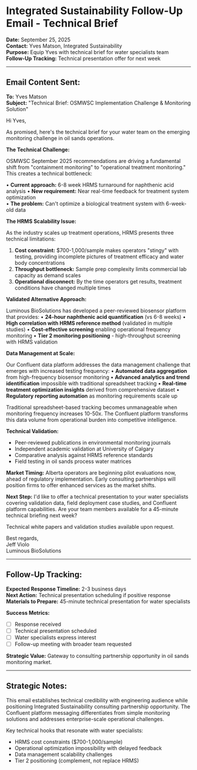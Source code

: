 # Integrated Sustainability Follow-Up Email - Technical Brief

**Date:** September 25, 2025  
**Contact:** Yves Matson, Integrated Sustainability  
**Purpose:** Equip Yves with technical brief for water specialists team  
**Follow-Up Tracking:** Technical presentation offer for next week  

---

## **Email Content Sent:**

**To:** Yves Matson  
**Subject:** "Technical Brief: OSMWSC Implementation Challenge & Monitoring Solution"

Hi Yves,

As promised, here's the technical brief for your water team on the emerging monitoring challenge in oil sands operations.

**The Technical Challenge:**

OSMWSC September 2025 recommendations are driving a fundamental shift from "containment monitoring" to "operational treatment monitoring." This creates a technical bottleneck:

• **Current approach:** 6-8 week HRMS turnaround for naphthenic acid analysis
• **New requirement:** Near real-time feedback for treatment system optimization  
• **The problem:** Can't optimize a biological treatment system with 6-week-old data

**The HRMS Scalability Issue:**

As the industry scales up treatment operations, HRMS presents three technical limitations:
1. **Cost constraint:** $700-1,000/sample makes operators "stingy" with testing, providing incomplete pictures of treatment efficacy and water body concentrations
2. **Throughput bottleneck:** Sample prep complexity limits commercial lab capacity as demand scales
3. **Operational disconnect:** By the time operators get results, treatment conditions have changed multiple times

**Validated Alternative Approach:**

Luminous BioSolutions has developed a peer-reviewed biosensor platform that provides:
• **24-hour naphthenic acid quantification** (vs 6-8 weeks)
• **High correlation with HRMS reference method** (validated in multiple studies)
• **Cost-effective screening** enabling operational frequency monitoring
• **Tier 2 monitoring positioning** - high-throughput screening with HRMS validation

**Data Management at Scale:**

Our Confluent data platform addresses the data management challenge that emerges with increased testing frequency:
• **Automated data aggregation** from high-frequency biosensor monitoring
• **Advanced analytics and trend identification** impossible with traditional spreadsheet tracking
• **Real-time treatment optimization insights** derived from comprehensive dataset
• **Regulatory reporting automation** as monitoring requirements scale up

Traditional spreadsheet-based tracking becomes unmanageable when monitoring frequency increases 10-50x. The Confluent platform transforms this data volume from operational burden into competitive intelligence.

**Technical Validation:**
- Peer-reviewed publications in environmental monitoring journals
- Independent academic validation at University of Calgary
- Comparative analysis against HRMS reference standards
- Field testing in oil sands process water matrices

**Market Timing:**
Alberta operators are beginning pilot evaluations now, ahead of regulatory implementation. Early consulting partnerships will position firms to offer enhanced services as the market shifts.

**Next Step:**
I'd like to offer a technical presentation to your water specialists covering validation data, field deployment case studies, and Confluent platform capabilities. Are your team members available for a 45-minute technical briefing next week?

Technical white papers and validation studies available upon request.

Best regards,  
Jeff Violo  
Luminous BioSolutions

---

## **Follow-Up Tracking:**

**Expected Response Timeline:** 2-3 business days  
**Next Action:** Technical presentation scheduling if positive response  
**Materials to Prepare:** 45-minute technical presentation for water specialists  

**Success Metrics:**
- [ ] Response received
- [ ] Technical presentation scheduled
- [ ] Water specialists express interest
- [ ] Follow-up meeting with broader team requested

**Strategic Value:** Gateway to consulting partnership opportunity in oil sands monitoring market.

---

## **Strategic Notes:**

This email establishes technical credibility with engineering audience while positioning Integrated Sustainability consulting partnership opportunity. The Confluent platform messaging differentiates from simple monitoring solutions and addresses enterprise-scale operational challenges.

Key technical hooks that resonate with water specialists:
- HRMS cost constraints ($700-1,000/sample)  
- Operational optimization impossibility with delayed feedback
- Data management scalability challenges
- Tier 2 positioning (complement, not replace HRMS)